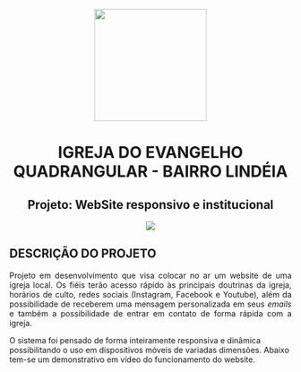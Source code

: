 <p align="center">
<img src="https://github.com/filipefsf/ProjetoIEQLindeia/assets/107284442/0952a26c-c27b-49dc-b375-8f68359a8b52" width="200" height="200"/>
</p><!--Logo Igreja-->

<h1 align="center">IGREJA DO EVANGELHO QUADRANGULAR - BAIRRO LINDÉIA</h1><!--Título 1-->
<h2 align="center">Projeto: WebSite responsivo e institucional</h2> <!--Título 2-->

<p align="center">
<img loading="lazy" src="http://img.shields.io/static/v1?label=STATUS&message=EM%20DESENVOLVIMENTO&color=GREEN&style=for-the-badge"/>
</p><!--Badge Desenvolvimento-->

<h2>DESCRIÇÃO DO PROJETO</h2>
<p align="justify"> Projeto em desenvolvimento que visa colocar no ar um website de uma igreja local. Os fiéis terão acesso rápido às principais doutrinas da igreja, horários de culto, redes sociais (Instagram, Facebook e Youtube), além da possibilidade de receberem uma mensagem personalizada em seus <i>emails</i> e também a possibilidade de entrar em contato de forma rápida com a igreja.</p>

<p>O sistema foi pensado de forma inteiramente responsiva e dinâmica possibilitando o uso em dispositivos móveis de variadas dimensões. Abaixo tem-se um demonstrativo em vídeo do funcionamento do website.</p>


